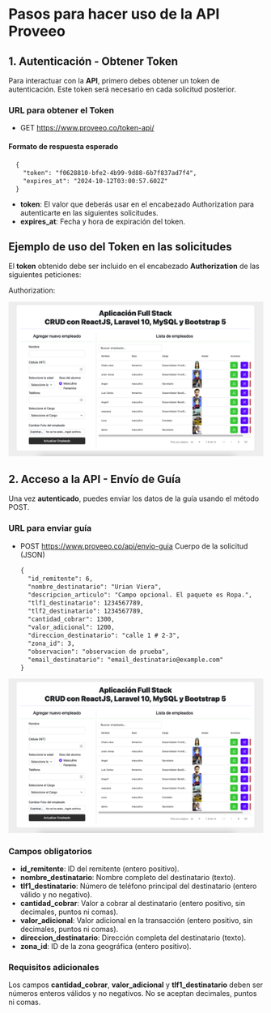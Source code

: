# Pasos para hacer uso de la API Proveeo

## 1. Autenticación - Obtener Token

Para interactuar con la **API**, primero debes obtener un token de autenticación. Este token será necesario en cada solicitud posterior.

### URL para obtener el Token
- GET https://www.proveeo.co/token-api/

#### Formato de respuesta esperado
      {
        "token": "f0628810-bfe2-4b99-9d88-6b7f837ad7f4",
        "expires_at": "2024-10-12T03:00:57.602Z"
      }

- **token**: El valor que deberás usar en el encabezado Authorization para autenticarte en las siguientes solicitudes.
- **expires_at**: Fecha y hora de expiración del token.

## Ejemplo de uso del Token en las solicitudes

El **token** obtenido debe ser incluido en el encabezado **Authorization** de las siguientes peticiones:

Authorization: <token>


![](https://raw.githubusercontent.com/urian121/imagenes-proyectos-github/master/full-stack-laravel10-react-mysql-y-bootstrap.png)

## 2. Acceso a la API - Envío de Guía

Una vez **autenticado**, puedes enviar los datos de la guía usando el método POST.


### URL para enviar guía

- POST https://www.proveeo.co/api/envio-guia
Cuerpo de la solicitud (JSON)

      {
        "id_remitente": 6,
        "nombre_destinatario": "Urian Viera",
        "descripcion_articulo": "Campo opcional. El paquete es Ropa.",
        "tlf1_destinatario": 1234567789,
        "tlf2_destinatario": 1234567789,
        "cantidad_cobrar": 1300,
        "valor_adicional": 1200,
        "direccion_destinatario": "calle 1 # 2-3",
        "zona_id": 3,
        "observacion": "observacion de prueba",
        "email_destinatario": "email_destinatario@example.com"
      }


![](https://raw.githubusercontent.com/urian121/imagenes-proyectos-github/master/full-stack-laravel10-react-mysql-y-bootstrap.png)

### Campos obligatorios

- **id_remitente**: ID del remitente (entero positivo).
- **nombre_destinatario**: Nombre completo del destinatario (texto).
- **tlf1_destinatario**: Número de teléfono principal del destinatario (entero válido y no negativo).
- **cantidad_cobrar**: Valor a cobrar al destinatario (entero positivo, sin decimales, puntos ni comas).
- **valor_adicional**: Valor adicional en la transacción (entero positivo, sin decimales, puntos ni comas).
- **direccion_destinatario**: Dirección completa del destinatario (texto).
- **zona_id**: ID de la zona geográfica (entero positivo).

### Requisitos adicionales

Los campos **cantidad_cobrar**, **valor_adicional** y **tlf1_destinatario** deben ser números enteros válidos y no negativos. No se aceptan decimales, puntos ni comas.